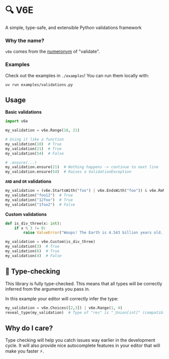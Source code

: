 # 🔍 V6E

A simple, type-safe, and extensible Python validations framework

### Why the name?

`v6e` comes from the [numeronym](https://en.m.wikipedia.org/wiki/Numeronym) of "validate".

### Examples

Check out the examples in `./examples`! You can run them locally with:

```
uv run examples/validations.py
```

## Usage

**Basic validations**
```python
import v6e

my_validation = v6e.Range(18, 21)

# Using it like a function
my_validation(18)  # True
my_validation(21)  # True
my_validation(54)  # False

# .ensure(...)
my_validation.ensure(21)  # Nothing happens -> continue to next line
my_validation.ensure(54)  # Raises a ValidationException
```

**`AND` and `OR` validations**
```python
my_validation = (v6e.StartsWith("foo") | v6e.EndsWith("foo")) & v6e.ReMatch(r"^[a-z0-9]*$")
my_validation("foo12")  # True
my_validation("12foo")  # True
my_validation("1foo2")  # False
```

**Custom validations**
```python
def is_div_three(x: int):
    if x % 3 != 0:
        raise ValueError("Woops! The Earth is 4.543 billion years old. (Try 4543000000)")

my_validation = v6e.Custom(is_div_three)
my_validation(3)  # True
my_validation(6)  # True
my_validation(4)  # False
```

## 🐍 Type-checking

This library is fully type-checked. This means that all types will be correctly inferred
from the arguments you pass in.

In this example your editor will correctly infer the type:
```python
my_validation = v6e.Choices([2,3]) | v6e.Range(1, 4)
reveal_type(my_validation)  # Type of "res" is "_Union[int]" (compatible with "Callable[[int], None]")
```

## Why do I care?

Type checking will help you catch issues way earlier in the development cycle. It will also
provide nice autocomplete features in your editor that will make you faster ⚡.
